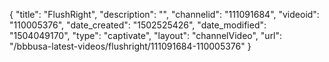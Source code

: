 {
    "title": "FlushRight",
    "description": "",
    "channelid": "111091684",
    "videoid": "110005376",
    "date_created": "1502525426",
    "date_modified": "1504049170",
    "type": "captivate",
    "layout": "channelVideo",
    "url": "\/bbbusa-latest-videos\/flushright\/111091684-110005376"
}